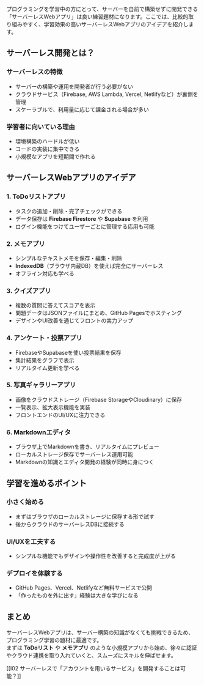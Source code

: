 

プログラミングを学習中の方にとって、サーバーを自前で構築せずに開発できる「サーバーレスWebアプリ」は良い練習題材になります。ここでは、比較的取り組みやすく、学習効果の高いサーバーレスWebアプリのアイデアを紹介します。

## サーバーレス開発とは？

### サーバーレスの特徴
- サーバーの構築や運用を開発者が行う必要がない  
- クラウドサービス（Firebase, AWS Lambda, Vercel, Netlifyなど）が裏側を管理  
- スケーラブルで、利用量に応じて課金される場合が多い  

### 学習者に向いている理由
- 環境構築のハードルが低い  
- コードの実装に集中できる  
- 小規模なアプリを短期間で作れる  

## サーバーレスWebアプリのアイデア

### 1. ToDoリストアプリ
- タスクの追加・削除・完了チェックができる  
- データ保存は **Firebase Firestore** や **Supabase** を利用  
- ログイン機能をつけてユーザーごとに管理する応用も可能  

### 2. メモアプリ
- シンプルなテキストメモを保存・編集・削除  
- **IndexedDB**（ブラウザ内蔵DB）を使えば完全にサーバーレス  
- オフライン対応も学べる  

### 3. クイズアプリ
- 複数の質問に答えてスコアを表示  
- 問題データはJSONファイルにまとめ、GitHub Pagesでホスティング  
- デザインやUI改善を通じてフロントの実力アップ  

### 4. アンケート・投票アプリ
- FirebaseやSupabaseを使い投票結果を保存  
- 集計結果をグラフで表示  
- リアルタイム更新を学べる  

### 5. 写真ギャラリーアプリ
- 画像をクラウドストレージ（Firebase StorageやCloudinary）に保存  
- 一覧表示、拡大表示機能を実装  
- フロントエンドのUI/UXに注力できる  

### 6. Markdownエディタ
- ブラウザ上でMarkdownを書き、リアルタイムにプレビュー  
- ローカルストレージ保存でサーバーレス運用可能  
- Markdownの知識とエディタ開発の経験が同時に身につく  

## 学習を進めるポイント

### 小さく始める
- まずはブラウザのローカルストレージに保存する形で試す  
- 後からクラウドのサーバーレスDBに接続する  

### UI/UXを工夫する
- シンプルな機能でもデザインや操作性を改善すると完成度が上がる  

### デプロイを体験する
- GitHub Pages、Vercel、Netlifyなど無料サービスで公開  
- 「作ったものを外に出す」経験は大きな学びになる  

## まとめ
サーバーレスWebアプリは、サーバー構築の知識がなくても挑戦できるため、プログラミング学習の題材に最適です。  
まずは **ToDoリスト** や **メモアプリ** のような小規模アプリから始め、徐々に認証やクラウド連携を取り入れていくと、スムーズにスキルを伸ばせます。

[[I02 サーバーレスで「アカウントを用いるサービス」を開発することは可能？]]
